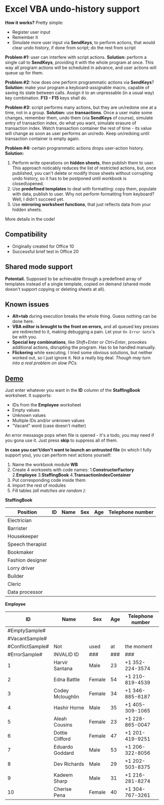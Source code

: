 # Excel VBA undo-history support
__How it works?__ Pretty simple:
- Register user input
- Remember it
- Simulate more user input via __SendKeys__, to perform actions, that would clear undo history, if done from script; do the rest from script

__Problem #1:__ user can interfere with script actions.
__Solution:__ perform a single call to __SendKeys__, providing it with the whole program at once. This way all program actions will be scheduled in advance, and user actions will queue up for them.

__Problem #2:__ how does one perform programmatic actions via __SendKeys__?
__Solution:__ make your program a keyboard-assignable macro, capable of saving its state between calls. Assign it to an unpressable (in a usual way) key combination. __F13 - F15__ keys shall do.

__Problem #3:__ script performs many actions, but they are un/redone one at a time, not in a group.
__Solution:__ use __transactions__. Once a user make some changes, remember them, undo them (via __SendKeys__ of course), simulate entry of transaction index, do what you want, simulate erasure of transaction index. Watch transaction container the rest of time - its value will change as soon as user performs an un/redo. Keep un/redoing until transaction container is empty again.

__Problem #4:__ certain programmatic actions drops user-action history.
__Solution:__
1. Perform write operations on __hidden sheets__, then publish them to user. This approach noticably reduces the list of restricted actions, but, once published, you can't delete or modify those sheets without corrupting undo history, so it has to be postponed until workbook is closed\opened.
2. Use __predefined templates__  to deal with formatting: copy them, populate with data, publish to user. Why not perform formatting from keyboard? Well, I didn't succeed yet.
3. Use __mirroring worksheet functions__, that just reflects data from your hidden sheets.

More details in the code!

## Compatibility
- Originally created for Office 10
- Successful brief test in Office 20

## Shared mode support
__Potentail.__ Supposed to be achievable through a predefined array of templates instead of a single template, copied on demand (shared mode doesn't support copying or deleting sheets at all).

## Known issues
- __Alt+tab__ during execution breaks the whole thing. Guess nothing can be done here.
- __VBA editor is brought to the front on errors,__ and all queued key presses are redirected to it, making debugging a pain. Let your ```On Error Goto```'s be with you.
- __Special key combinations__, like _Shift+Enter_ or _Ctrl+Enter_, provokes additional actions, disrupting the program. Has to be handled manually.
- __Flickering__ while executing. I tried some obvious solutions, but neither worked out, so I just ignore it. Not a really big deal. _Though may turn into a real problem on slow PCs._

## [Demo](https://github.com/danillissimo/Excel-VBA-undo-history-support/blob/main/VBA_undo_history_support_demo.xlsm?raw=true)
Just enter whatever you want in the __ID__ column of the __StaffingBook__ worksheet. It supports:
- IDs from the __Employee__ worksheet
- Empty values
- Unknown values
- Multiple IDs and/or unknown values
- "Vacant" word (case doesn't matter)

An error messasge pops when file is opened - it's a todo, you may need if you gona use it. Just press __skip__ to suppress all of them.

__In case you can't/don't want to launch an untrusted file__ (in which I fully support you), you can perform next actions yourself:
1. Name the workbook module __WB__
2. Create 4 workseets with code names: 
1.__ConstructorFactory__
2.__Employee__
3.__StaffingBook__
4.__TransactionIndexContainer__
3. Put corresponding code inside them
4. Import the rest of modules
5. Fill tables _(all matches are random )_:

__StaffingBook__


| Position         | ID | Name | Sex | Age | Telephone number     |
| ---------------- | -- | ---- | --- | --- | -------------------- |
| Electrician      |    |      |     |     |                      |
| Barrister        |    |      |     |     |                      |
| Housekeeper      |    |      |     |     |                      |
| Speech therapist |    |      |     |     |                      |
| Bookmaker        |    |      |     |     |                      |
| Fashion designer |    |      |     |     |                      |
| Lorry driver     |    |      |     |     |                      |
| Builder          |    |      |     |     |                      |
| Cleric           |    |      |     |     |                      |
| Data processor   |    |      |     |     |                      |
__Employee__

| ID               | Name             | Sex    | Age | Telephone number     |
| ---------------- | ---------------- | ------ | --- | -------------------- |
| #EmptySample#    |                  |        |     |                      |
| #VacantSample#   |                  |        |     |                      |
| #ConflictSample# | Not              | used   | at  | the moment           |
| #ErrorSample#    | INVALID ID       | ###    | ### | ###                  |
| 1                | Harvir Santana   | Male   | 23  | +1 352-224-3574      |
| 2                | Edna Battle      | Female | 54  | +1 210-819-4539      |
| 3                | Codey Mcloughlin | Female | 34  | +1 346-885-6187      |
| 4                | Hashir Horne     | Male   | 35  | +1 405-309-1065      |
| 5                | Aleah Cousins    | Female | 23  | +1 228-865-0047      |
| 6                | Dottie Clifford  | Female | 47  | +1 201-419-9251      |
| 7                | Eduardo Goddard  | Male   | 53  | +1 206-322-8056      |
| 8                | Dev Richards     | Male   | 29  | +1 202-503-8375      |
| 9                | Kadeem Sharp     | Male   | 31  | +1 216-281-8274      |
| 10               | Cherise Pena     | Female | 40  | +1 304-767-3261      |